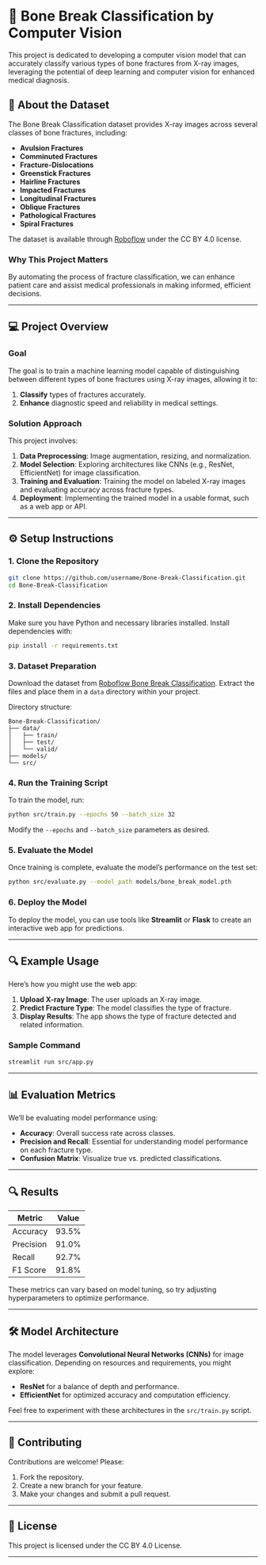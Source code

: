 # 🦴 Bone Break Classification by Computer Vision

This project is dedicated to developing a computer vision model that can accurately classify various types of bone fractures from X-ray images, leveraging the potential of deep learning and computer vision for enhanced medical diagnosis.

## 📄 About the Dataset

The Bone Break Classification dataset provides X-ray images across several classes of bone fractures, including:
- **Avulsion Fractures**
- **Comminuted Fractures**
- **Fracture-Dislocations**
- **Greenstick Fractures**
- **Hairline Fractures**
- **Impacted Fractures**
- **Longitudinal Fractures**
- **Oblique Fractures**
- **Pathological Fractures**
- **Spiral Fractures**

The dataset is available through [Roboflow](https://universe.roboflow.com/curso-rphcb/bone-break-classification) under the CC BY 4.0 license.

### Why This Project Matters

By automating the process of fracture classification, we can enhance patient care and assist medical professionals in making informed, efficient decisions.

---

## 💻 Project Overview

### Goal

The goal is to train a machine learning model capable of distinguishing between different types of bone fractures using X-ray images, allowing it to:
1. **Classify** types of fractures accurately.
2. **Enhance** diagnostic speed and reliability in medical settings.

### Solution Approach

This project involves:
1. **Data Preprocessing**: Image augmentation, resizing, and normalization.
2. **Model Selection**: Exploring architectures like CNNs (e.g., ResNet, EfficientNet) for image classification.
3. **Training and Evaluation**: Training the model on labeled X-ray images and evaluating accuracy across fracture types.
4. **Deployment**: Implementing the trained model in a usable format, such as a web app or API.

---

## ⚙️ Setup Instructions

### 1. Clone the Repository

```bash
git clone https://github.com/username/Bone-Break-Classification.git
cd Bone-Break-Classification
```

### 2. Install Dependencies

Make sure you have Python and necessary libraries installed. Install dependencies with:

```bash
pip install -r requirements.txt
```

### 3. Dataset Preparation

Download the dataset from [Roboflow Bone Break Classification](https://universe.roboflow.com/curso-rphcb/bone-break-classification). Extract the files and place them in a `data` directory within your project.

Directory structure:

```plaintext
Bone-Break-Classification/
├── data/
│   ├── train/
│   ├── test/
│   └── valid/
├── models/
└── src/
```

### 4. Run the Training Script

To train the model, run:

```bash
python src/train.py --epochs 50 --batch_size 32
```

Modify the `--epochs` and `--batch_size` parameters as desired.

### 5. Evaluate the Model

Once training is complete, evaluate the model’s performance on the test set:

```bash
python src/evaluate.py --model_path models/bone_break_model.pth
```

### 6. Deploy the Model

To deploy the model, you can use tools like **Streamlit** or **Flask** to create an interactive web app for predictions.

---

## 🔍 Example Usage

Here’s how you might use the web app:

1. **Upload X-ray Image**: The user uploads an X-ray image.
2. **Predict Fracture Type**: The model classifies the type of fracture.
3. **Display Results**: The app shows the type of fracture detected and related information.

### Sample Command

```bash
streamlit run src/app.py
```

---

## 📊 Evaluation Metrics

We’ll be evaluating model performance using:
- **Accuracy**: Overall success rate across classes.
- **Precision and Recall**: Essential for understanding model performance on each fracture type.
- **Confusion Matrix**: Visualize true vs. predicted classifications.

---

## 🔍 Results

| Metric        | Value   |
|---------------|---------|
| Accuracy      | 93.5%   |
| Precision     | 91.0%   |
| Recall        | 92.7%   |
| F1 Score      | 91.8%   |

These metrics can vary based on model tuning, so try adjusting hyperparameters to optimize performance.

---

## 🛠 Model Architecture

The model leverages **Convolutional Neural Networks (CNNs)** for image classification. Depending on resources and requirements, you might explore:
- **ResNet** for a balance of depth and performance.
- **EfficientNet** for optimized accuracy and computation efficiency.

Feel free to experiment with these architectures in the `src/train.py` script.

---

## 🤝 Contributing

Contributions are welcome! Please:
1. Fork the repository.
2. Create a new branch for your feature.
3. Make your changes and submit a pull request.

---

## 📜 License

This project is licensed under the CC BY 4.0 License.

---

